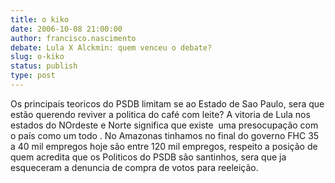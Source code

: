 ```yaml
---
title: o kiko
date: 2006-10-08 21:00:00
author: francisco.nascimento
debate: Lula X Alckmin: quem venceu o debate?
slug: o-kiko
status: publish 
type: post
---
```


Os principais teoricos do PSDB limitam se ao Estado de Sao Paulo, sera que estão querendo reviver a politica do café com leite? A vitoria de Lula nos estados do NOrdeste e Norte significa que existe  uma presocupação com o país como um todo . No Amazonas tinhamos no final do governo FHC 35 a 40 mil empregos hoje são entre 120 mil empregos, respeito a posição de quem acredita que os Politicos do PSDB são santinhos, sera que ja esqueceram a denuncia de compra de votos para reeleição.
